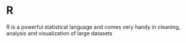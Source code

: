 # R
R is a powerful statistical language and comes very handy in cleaning, analysis and visualization of large datasets
